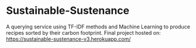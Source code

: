 # Sustainable-Sustenance
A querying service using TF-IDF methods and Machine Learning to produce recipes sorted by their carbon footprint.
Final project hosted on: https://sustainable-sustenance-v3.herokuapp.com/
